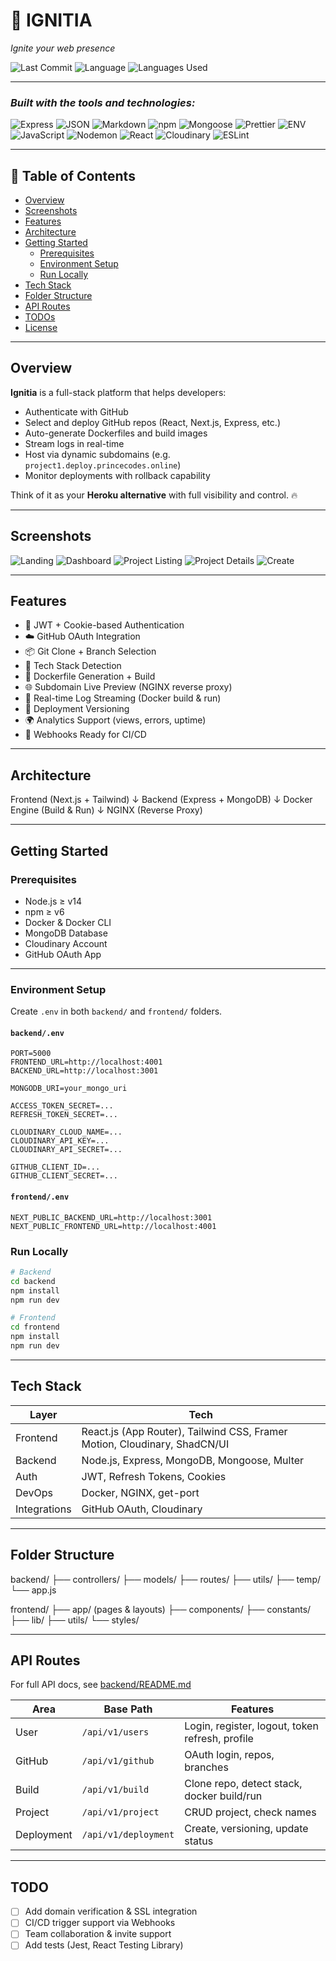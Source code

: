 # 🚀 IGNITIA

_Ignite your web presence_

![Last Commit](https://img.shields.io/badge/last%20commit-today-brightgreen)
![Language](https://img.shields.io/badge/javascript-98.9%25-blue)
![Languages Used](https://img.shields.io/badge/languages-2-blue)

---

### _Built with the tools and technologies:_

![Express](https://img.shields.io/badge/Express-black?logo=express&logoColor=white)
![JSON](https://img.shields.io/badge/JSON-black?logo=json&logoColor=white)
![Markdown](https://img.shields.io/badge/Markdown-black?logo=markdown&logoColor=white)
![npm](https://img.shields.io/badge/npm-red?logo=npm&logoColor=white)
![Mongoose](https://img.shields.io/badge/Mongoose-orange?logo=mongoose)
![Prettier](https://img.shields.io/badge/Prettier-ffd700?logo=prettier)
![ENV](https://img.shields.io/badge/.ENV-yellowgreen)
![JavaScript](https://img.shields.io/badge/JavaScript-yellow?logo=javascript)
![Nodemon](https://img.shields.io/badge/Nodemon-green?logo=nodemon)
![React](https://img.shields.io/badge/React-61DAFB?logo=react&logoColor=black)
![Cloudinary](https://img.shields.io/badge/Cloudinary-blue?logo=cloudinary)
![ESLint](https://img.shields.io/badge/ESLint-purple?logo=eslint)

---

## 📑 Table of Contents

- [Overview](#overview)
- [Screenshots](#screenshots)
- [Features](#features)
- [Architecture](#architecture)
- [Getting Started](#getting-started)
  - [Prerequisites](#prerequisites)
  - [Environment Setup](#environment-setup)
  - [Run Locally](#run-locally)
- [Tech Stack](#tech-stack)
- [Folder Structure](#folder-structure)
- [API Routes](#api-routes)
- [TODOs](#todos)
- [License](#license)

---

## Overview

**Ignitia** is a full-stack platform that helps developers:

- Authenticate with GitHub
- Select and deploy GitHub repos (React, Next.js, Express, etc.)
- Auto-generate Dockerfiles and build images
- Stream logs in real-time
- Host via dynamic subdomains (e.g. `project1.deploy.princecodes.online`)
- Monitor deployments with rollback capability

Think of it as your **Heroku alternative** with full visibility and control. 🔥

---

## Screenshots

![Landing](https://github.com/KartikeyRaghav/IITISOC_Code_and_Chaos/blob/main/frontend/public/screenshots/landing.png?raw=true)
![Dashboard](https://github.com/KartikeyRaghav/IITISOC_Code_and_Chaos/blob/main/frontend/public/screenshots/dashboard.png?raw=true)
![Project Listing](https://github.com/KartikeyRaghav/IITISOC_Code_and_Chaos/blob/main/frontend/public/screenshots/project_listing.png?raw=true)
![Project Details](https://github.com/KartikeyRaghav/IITISOC_Code_and_Chaos/blob/main/frontend/public/screenshots/project_details.png?raw=true)
![Create](https://github.com/KartikeyRaghav/IITISOC_Code_and_Chaos/blob/main/frontend/public/screenshots/create.png?raw=true)

---

## Features

- 🔐 JWT + Cookie-based Authentication
- ☁️ GitHub OAuth Integration
- 📦 Git Clone + Branch Selection
- 🧠 Tech Stack Detection
- 🐳 Dockerfile Generation + Build
- 🌐 Subdomain Live Preview (NGINX reverse proxy)
- 📄 Real-time Log Streaming (Docker build & run)
- 🧾 Deployment Versioning
- 🌍 Analytics Support (views, errors, uptime)
- 🧪 Webhooks Ready for CI/CD

---

## Architecture

Frontend (Next.js + Tailwind)
↓
Backend (Express + MongoDB)
↓
Docker Engine (Build & Run)
↓
NGINX (Reverse Proxy)

---

## Getting Started

### Prerequisites

- Node.js ≥ v14
- npm ≥ v6
- Docker & Docker CLI
- MongoDB Database
- Cloudinary Account
- GitHub OAuth App

---

### Environment Setup

Create `.env` in both `backend/` and `frontend/` folders.

#### `backend/.env`

```env
PORT=5000
FRONTEND_URL=http://localhost:4001
BACKEND_URL=http://localhost:3001

MONGODB_URI=your_mongo_uri

ACCESS_TOKEN_SECRET=...
REFRESH_TOKEN_SECRET=...

CLOUDINARY_CLOUD_NAME=...
CLOUDINARY_API_KEY=...
CLOUDINARY_API_SECRET=...

GITHUB_CLIENT_ID=...
GITHUB_CLIENT_SECRET=...
```

#### `frontend/.env`

```env
NEXT_PUBLIC_BACKEND_URL=http://localhost:3001
NEXT_PUBLIC_FRONTEND_URL=http://localhost:4001
```

### Run Locally

```bash
# Backend
cd backend
npm install
npm run dev

# Frontend
cd frontend
npm install
npm run dev
```

---

## Tech Stack

| Layer        | Tech                                                                      |
| ------------ | ------------------------------------------------------------------------- |
| Frontend     | React.js (App Router), Tailwind CSS, Framer Motion, Cloudinary, ShadCN/UI |
| Backend      | Node.js, Express, MongoDB, Mongoose, Multer                               |
| Auth         | JWT, Refresh Tokens, Cookies                                              |
| DevOps       | Docker, NGINX, get-port                                                   |
| Integrations | GitHub OAuth, Cloudinary                                                  |

---

## Folder Structure

backend/
├── controllers/
├── models/
├── routes/
├── utils/
├── temp/
└── app.js

frontend/
├── app/ (pages & layouts)
├── components/
├── constants/
├── lib/
├── utils/
└── styles/

---

## API Routes

For full API docs, see [backend/README.md](backend/README.md)

| Area       | Base Path            | Features                                        |
| ---------- | -------------------- | ----------------------------------------------- |
| User       | `/api/v1/users`      | Login, register, logout, token refresh, profile |
| GitHub     | `/api/v1/github`     | OAuth login, repos, branches                    |
| Build      | `/api/v1/build`      | Clone repo, detect stack, docker build/run      |
| Project    | `/api/v1/project`    | CRUD project, check names                       |
| Deployment | `/api/v1/deployment` | Create, versioning, update status               |

---

## TODO

- [ ] Add domain verification & SSL integration
- [ ] CI/CD trigger support via Webhooks
- [ ] Team collaboration & invite support
- [ ] Add tests (Jest, React Testing Library)

